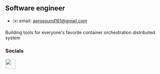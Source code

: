 Software engineer
--------------

* ✉️  email: [aerosound161@gmail.com](mailto:aerosound161@gmail.com)

Building tools for everyone's favorite container orchestration distributed system

### Socials

<p align="left"> <a href="https://www.linkedin.com/in/ammar-yasser-0470401aa/" target="_blank" rel="noreferrer"><img src="https://raw.githubusercontent.com/danielcranney/readme-generator/main/public/icons/socials/linkedin.svg" width="32" height="32" /></a></p>



